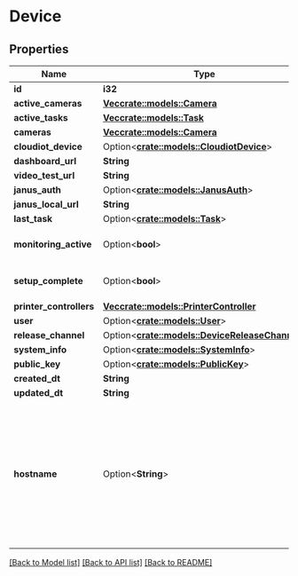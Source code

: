 # Device

## Properties

Name | Type | Description | Notes
------------ | ------------- | ------------- | -------------
**id** | **i32** |  | [readonly]
**active_cameras** | [**Vec<crate::models::Camera>**](Camera.md) |  | [readonly]
**active_tasks** | [**Vec<crate::models::Task>**](Task.md) |  | [readonly]
**cameras** | [**Vec<crate::models::Camera>**](Camera.md) |  | [readonly]
**cloudiot_device** | Option<[**crate::models::CloudiotDevice**](CloudiotDevice.md)> |  | [readonly]
**dashboard_url** | **String** |  | [readonly]
**video_test_url** | **String** |  | [readonly]
**janus_auth** | Option<[**crate::models::JanusAuth**](JanusAuth.md)> |  | [readonly]
**janus_local_url** | **String** |  | [readonly]
**last_task** | Option<[**crate::models::Task**](Task.md)> |  | [readonly]
**monitoring_active** | Option<**bool**> |  | [optional][default to false]
**setup_complete** | Option<**bool**> |  | [optional][default to false]
**printer_controllers** | [**Vec<crate::models::PrinterController>**](PrinterController.md) |  | [readonly]
**user** | Option<[**crate::models::User**](User.md)> |  | [readonly]
**release_channel** | Option<[**crate::models::DeviceReleaseChannel**](DeviceReleaseChannel.md)> |  | [optional]
**system_info** | Option<[**crate::models::SystemInfo**](SystemInfo.md)> |  | [readonly]
**public_key** | Option<[**crate::models::PublicKey**](PublicKey.md)> |  | [readonly]
**created_dt** | **String** |  | [readonly]
**updated_dt** | **String** |  | [readonly]
**hostname** | Option<**String**> | Please enter the hostname you set in the Raspberry Pi Imager's Advanced Options menu (without .local extension) | [optional]

[[Back to Model list]](../README.md#documentation-for-models) [[Back to API list]](../README.md#documentation-for-api-endpoints) [[Back to README]](../README.md)



